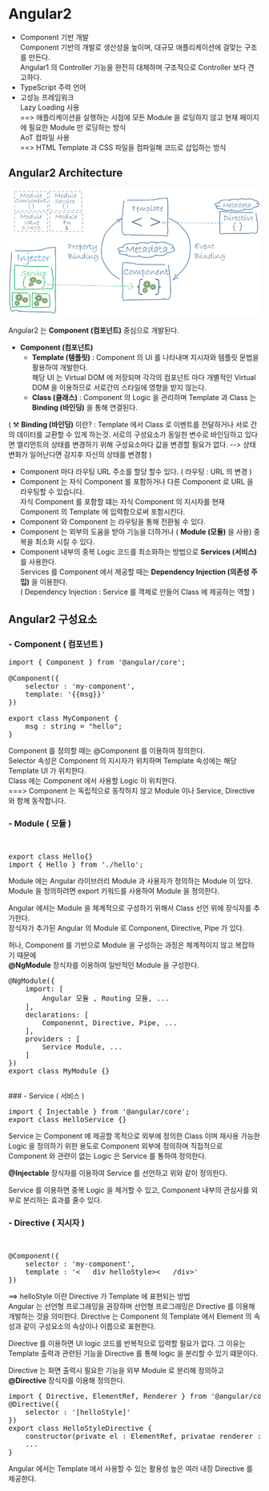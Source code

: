 Angular2
==========
- Component 기반 개발<br>
Component 기반의 개발로 생산성을 높이며, 대규모 애플리케이션에 걸맞는 구조를 만든다.<br>
Angular1 의 Controller 기능을 완전히 대체하며 구조적으로 Controller 보다 견고하다.<br>
- TypeScript 주력 언어<br>
- 고성능 프레임워크<br>
Lazy Loading 사용 <br>==> 애플리케이션을 실행하는 시점에 모든 Module 을 로딩하지 않고 현재 페이지에 필요한 Module 만 로딩하는 방식<br>
AoT 컴파일 사용 <br> ==> HTML Template 과  CSS 파일을 컴파일해 코드로 삽입하는 방식

Angular2 Architecture
----------

![srceenshot](img/angular_architecture.png)

Angular2 는 **Component (컴포넌트)** 중심으로 개발된다. 

- **Component (컴포넌트)**
	- **Template (템플릿)** : Component 의 UI 를 나타내며 지시자와 템플릿 문법을 활용하여 개발한다.<br>해당 UI 는 Virtual DOM 에 저장되며 각각의 컴포넌트 마다 개별적인 Virtual DOM 을 이용하므로 서로간의 스타일에 영향을 받지 않는다.
	- **Class (클래스)** : Component 의 Logic 을 관리하며 Template 과 Class 는 **Binding (바인딩)** 을 통해 연결된다.

	
( ⚒ **Binding (바인딩)** 이란? : Template 에서 Class 로 이벤트를 전달하거나 서로 간의 데이터를 교환할 수 있게 하는것. 서로의 구성요소가 동일한 변수로 바인딩하고 있다면 엘리먼트의 상태를 변경하기 위해 구성요소마다 값을 변경할 필요가 없다. --> 상태변화가 일어난다면 감지후 자신의 상태를 변경함 )

- Component 마다 라우팅 URL 주소를 할당 할수 있다. ( 라우팅 : URL 의 변경 )
- Component 는 자식 Component 를 포함하거나 다른 Component 로 URL 을 라우팅할 수 있습니다.<br>자식 Component 를 포함할 떄는 자식 Component 의 지시자를 현재 Component 의 Template 에 입력함으로써 포함시킨다.
- Component 와 Component 는 라우팅을 통해 전환될 수 있다.
- Component 는 외부의 도움을 받아 기능을 더하거나 ( **Module (모듈)** 을 사용) 중복을 최소화 시킬 수 있다.
- Component 내부의 중복 Logic 코드를 최소화하는 방법으로 **Services (서비스)** 를 사용한다.<br> Services 를 Component 에서 제공할 때는 **Dependency Injection (의존성 주입)** 을 이용한다.<br>( Dependency Injection : Service 를 객체로 만들어 Class 에 제공하는 역할 )

Angular2 구성요소
------------
### - Component ( 컴포넌트 )
<pre>
import { Component } from '@angular/core';

@Component({
	selector : 'my-component',
	template: '{{msg}}'
})

export class MyComponent {
	msg : string = "hello";
}
</pre>
Component 를 정의할 때는  @Component 를 이용하여 정의한다.<br>Selector 속성은 Component 의 지시자가 위치하며 Template 속성에는 해당 Template UI 가 위치한다.<br>
Class 에는  Component 에서 사용할 Logic 이 위치한다.<br> 
===> Component 는  독립적으로 동작하지 않고  Module 이나 Service, Directive 와 함께 동작합니다.
<br>
### - Module ( 모듈 )
<br>
<pre>
export class Hello{}
import { Hello } from './hello';
</pre>
Module 에는 Angular 라이브러리 Module 과 사용자가 정의하는 Module 이 있다.<br>
Module 을 정의하려면 export 키워드를 사용하여 Module 을 정의한다.

Angular 에서는 Module 을 체계적으로 구성하기 위해서 Class 선언 위에 장식자를 추가한다.<br>
장식자가 추가된 Angular 의 Module 로  Component, Directive, Pipe 가 있다.<br>

허나, Component 를 기반으로  Module 을 구성하는 과정은 체계적이지 않고 복잡하기 때문에<br> **@NgModule** 장식자를 이용하여 일반적인 Module 을 구성한다.

<pre>
@NgModule({
	import: [
		Angular 모듈 , Routing 모듈, ...
	],
	declarations: [
		Componennt, Directive, Pipe, ...
	],
	providers : [
		Service Module, ...
	]
})
export class MyModule {}
</pre>
<br>
### - Service ( 서비스 )
<br>
<pre>
import { Injectable } from '@angular/core';
export class HelloService {}
</pre>
Service 는  Component 에 제공할 목적으로 외부에 정의한 Class 이며 재사용 가능한 Logic 을 정의하기 위한 용도로 Component 외부에 정의하며 직접적으로 Component 와 관련이 없는 Logic 은  Service 를 통하여 정의한다.<br>

**@Injectable** 장식자를 이용하여 Service 를 선언하고 위와 같이 정의한다.

Service 를 이용하면 중복 Logic 을 제거할 수 있고, Component 내부의 관심사를 외부로 분리하는 효과를 줄수 있다.
<br>
### - Directive ( 지시자 )
<br>
<pre>
@Component({
	selector : 'my-component',
	template : '<   div helloStyle><   /div>'
})
</pre>
==> helloStyle 이란 Directive 가 Template 에 표현되는 방법<br>
Angular 는 선언형 프로그래밍을 권장하며 선언형 프로그래밍은 Directive 를 이용해 개발하는 것을 의미한다.
Directive 는 Component 의 Template 에서 Element 의 속성과 같이 구성요소의 속상이나 이름으로 표현한다.


Directive 를 이용하면 UI logic 코드를 반복적으로 입력할 필요가 없다. 그 이유는 Template 출력과 관련된 기능을 Directive 를 통해 logic 을 분리할 수 있기 떄문이다.

Directive 는 화면 출력시 필요한 기능을 외부 Module 로 분리해 정의하고  **@Directive** 장식자를 이용해 정의한다.

<pre>
import { Directive, ElementRef, Renderer } from '@angular/core';
@Directive({
	selector : '[helloStyle]'
})
export class HelloStyleDirective {
	constructor(private el : ElementRef, privatae renderer : Renderer) {}
	...
}
</pre>
Angular 에서는 Template 에서 사용할 수 있는 활용성 높은 여러 내장 Directive 를 제공한다.